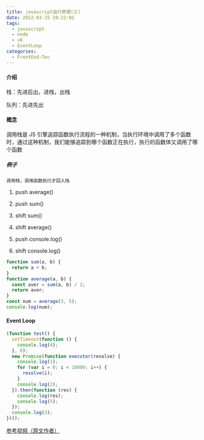 ```yaml
---
title: javascript运行原理(三)
date: 2022-03-15 19:22:01
tags:
  - javascript
  - node
  - v8
  - EventLoop
categories:
  - FrontEnd-Tec
---
```


#### 介绍

栈：先进后出，进栈，出栈

队列：先进先出

#### 概念

调用栈是 JS 引擎追踪函数执行流程的一种机制，当执行环境中调用了多个函数时，通过这种机制，我们能够追踪到哪个函数正在执行，执行的函数体又调用了哪个函数

##### 例子

`调用栈，调用函数执行才回入栈`

1. push average()

2. push sum()

3. shift sum()

4. shift average()

5. push console.log()

6. shift console.log()

```javascript
function sum(a, b) {
  return a + b;
}
function average(a, b) {
  const aver = sum(a, b) / 2;
  return aver;
}
const num = average(3, 5);
console.log(num);
```

#### Event Loop

```javascript
(function test() {
  setTimeout(function () {
    console.log(4);
  }, 0);
  new Promise(function executor(resolve) {
    console.log(1);
    for (var i = 0; i < 10000; i++) {
      resolve(i);
    }
    console.log(2);
  }).then(function (res) {
    console.log(res);
    console.log(5);
  });
  console.log(3);
})();
```

[参考视频（原文作者）](https://www.bilibili.com/video/BV13k4y1y7vU)
